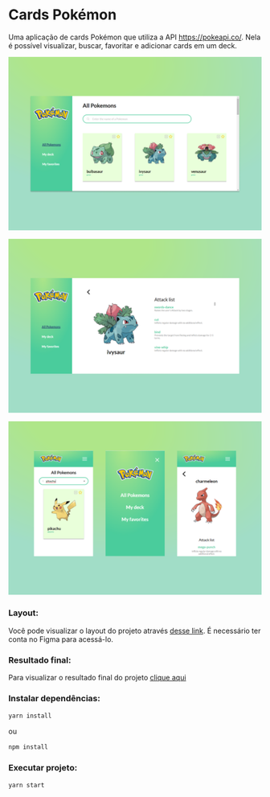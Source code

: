 # Cards Pokémon

Uma aplicação de cards Pokémon que utiliza a API https://pokeapi.co/. Nela é possível visualizar, buscar, favoritar e adicionar cards em um deck.


<p align="left">
  <img widht="1008" src="./image1.png">
</p>

<p align="left">
  <img widht="1008" src="./image2.png">
</p>

<p align="left">
  <img widht="1008" src="./image3.png">
</p>


### Layout:

Você pode visualizar o layout do projeto através <a href="https://www.figma.com/file/UZycK1SO94Mhs3UqPjDGp5/Untitled?node-id=7%3A16" target="_blank">desse link</a>. É necessário ter conta no Figma para acessá-lo.

### Resultado final:

Para visualizar o resultado final do projeto 
<a href="https://cards-pokemon-leandrofc.netlify.app/" target="_blank">clique aqui</a>

### Instalar dependências:

```sh
yarn install
```

ou

```sh
npm install
```


### Executar projeto:

```sh
yarn start
```